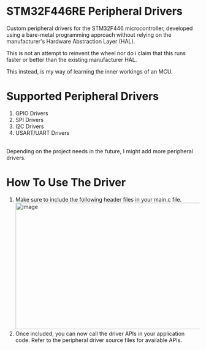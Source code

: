 # STM32F446RE Peripheral Drivers
Custom peripheral drivers for the STM32F446 microcontroller, developed using a bare-metal programming approach without relying on the manufacturer's Hardware Abstraction Layer (HAL).

This is not an attempt to reinvent the wheel nor do i claim that this runs faster or better than the existing manufacturer HAL. 

This instead, is my way of learning the inner workings of an MCU.

# Supported Peripheral Drivers
1. GPIO Drivers 
2. SPI Drivers
3. I2C Drivers
4. USART/UART Drivers


<br>Depending on the project needs in the future, I might add more peripheral drivers. 

# How To Use The Driver
1. Make sure to include the following header files in your main.c file.
   <br><img width="1399" height="330" alt="image" src="https://github.com/user-attachments/assets/c0ac0037-8196-4c69-9f13-b1ae02a491aa" />
2. Once included, you can now call the driver APIs in your application code. Refer to the peripheral driver source files for available APIs.  
